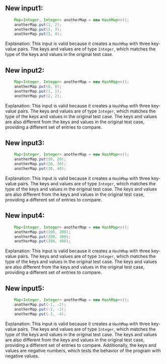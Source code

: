 ## New input1:
```java
    Map<Integer, Integer> anotherMap = new HashMap<>();
    anotherMap.put(1, 2);
    anotherMap.put(2, 3);
    anotherMap.put(3, 4);
```
Explanation: This input is valid because it creates a `HashMap` with three key-value pairs. The keys and values are of type `Integer`, which matches the type of the keys and values in the original test case.

## New input2:
```java
    Map<Integer, Integer> anotherMap = new HashMap<>();
    anotherMap.put(0, 0);
    anotherMap.put(1, 1);
    anotherMap.put(2, 2);
```
Explanation: This input is valid because it creates a `HashMap` with three key-value pairs. The keys and values are of type `Integer`, which matches the type of the keys and values in the original test case. The keys and values are also different from the keys and values in the original test case, providing a different set of entries to compare.

## New input3:
```java
    Map<Integer, Integer> anotherMap = new HashMap<>();
    anotherMap.put(10, 20);
    anotherMap.put(20, 30);
    anotherMap.put(30, 40);
```
Explanation: This input is valid because it creates a `HashMap` with three key-value pairs. The keys and values are of type `Integer`, which matches the type of the keys and values in the original test case. The keys and values are also different from the keys and values in the original test case, providing a different set of entries to compare.

## New input4:
```java
    Map<Integer, Integer> anotherMap = new HashMap<>();
    anotherMap.put(100, 200);
    anotherMap.put(200, 300);
    anotherMap.put(300, 400);
```
Explanation: This input is valid because it creates a `HashMap` with three key-value pairs. The keys and values are of type `Integer`, which matches the type of the keys and values in the original test case. The keys and values are also different from the keys and values in the original test case, providing a different set of entries to compare.

## New input5:
```java
    Map<Integer, Integer> anotherMap = new HashMap<>();
    anotherMap.put(-1, -2);
    anotherMap.put(-2, -3);
    anotherMap.put(-3, -4);
```
Explanation: This input is valid because it creates a `HashMap` with three key-value pairs. The keys and values are of type `Integer`, which matches the type of the keys and values in the original test case. The keys and values are also different from the keys and values in the original test case, providing a different set of entries to compare. Additionally, the keys and values are negative numbers, which tests the behavior of the program with negative values.